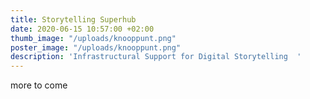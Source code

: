 ```yaml
---
title: Storytelling Superhub
date: 2020-06-15 10:57:00 +02:00
thumb_image: "/uploads/knooppunt.png"
poster_image: "/uploads/knooppunt.png"
description: 'Infrastructural Support for Digital Storytelling  '
---
```


more to come